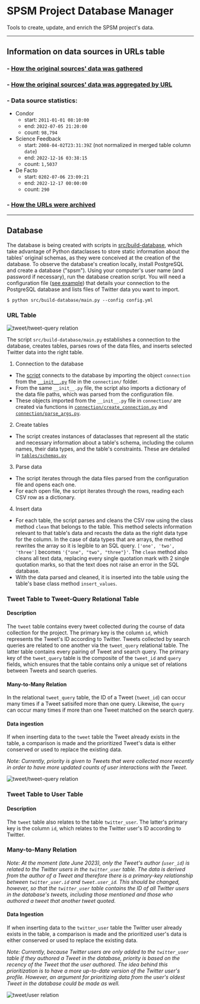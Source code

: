 # SPSM Project Database Manager

Tools to create, update, and enrich the SPSM project's data.

---

## Information on data sources in URLs table

### - [How the original sources' data was gathered](doc/data-sources.md)

### - [How the original sources' data was aggregated by URL](doc/normalization.md)

### - Data source statistics:

- Condor
  - start: `2011-01-01 08:10:00`
  - end: `2022-07-05 21:20:00`
  - count: `98,794`
- Science Feedback
  - start: `2008-04-02T23:31:39Z` (not normalized in merged table column `date`)
  - end: `2022-12-16 03:38:15`
  - count: `1,5037`
- De Facto
  - start: `0202-07-06 23:09:21`
  - end: `2022-12-17 00:00:00`
  - count: `290`

### - [How the URLs were archived](doc/archive.md)

---

## Database

The database is being created with scripts in [src/build-database](src/build-database/), which take advantage of Python dataclasses to store static information about the tables' original schemas, as they were conceived at the creation of the database. To observe the database's creation locally, install PostgreSQL and create a database ("spsm"). Using your computer's user name (and password if necessary), run the database creation script. You will need a configuration file ([see example](example.config.json)) that details your connection to the PostgreSQL database and lists files of Twitter data you want to import.

```shell
$ python src/build-database/main.py --config config.yml
```

### URL Table

![tweet/tweet-query relation](doc/ER-Diagram_urltable.png)

The script `src/build-database/main.py` establishes a connection to the database, creates tables, parses rows of the data files, and inserts selected Twitter data into the right table.

1. Connection to the database

- The [script](src/build-database/main.py) connects to the database by importing the object `connection` from the [`__init__.py`](src/build-database/connection/__init__.py) file in the `connection/` folder.
- From the same `__init__.py` file, the script also imports a dictionary of the data file paths, which was parsed from the configuration file.
- These objects imported from the `__init__.py` file in `connection/` are created via functions in [`connection/create_connection.py`](src/build-database/connection/create_connection.py) and [`connection/parse_args.py`](src/build-database/connection/parse_args.py).

2. Create tables

- The script creates instances of dataclasses that represent all the static and necessary information about a table's schema, including the column names, their data types, and the table's constraints. These are detailed in [`tables/schemas.py`](src/build-database/tables/schemas.py)

3. Parse data

- The script iterates through the data files parsed from the configuration file and opens each one.
- For each open file, the script iterates through the rows, reading each CSV row as a dictionary.

4. Insert data

- For each table, the script parses and cleans the CSV row using the class method `clean` that belongs to the table. This method selects information relevant to that table's data and recasts the data as the right data type for the column. In the case of data types that are arrays, the method rewrites the array so it is legible to an SQL query. `['one', 'two', 'three']` becomes `'{"one", "two", "three"}'`. The `clean` method also cleans all text data, replacing every single quotation mark with 2 single quotation marks, so that the text does not raise an error in the SQL database.
- With the data parsed and cleaned, it is inserted into the table using the table's base class method `insert_values`.

### Tweet Table to Tweet-Query Relational Table

#### Description

The `tweet` table contains every tweet collected during the course of data collection for the project. The primary key is the column `id`, which represents the Tweet's ID according to Twitter. Tweets collected by search queries are related to one another via the `tweet_query` relational table. The latter table contains every pairing of Tweet and search query. The primary key of the `tweet_query` table is the composite of the `tweet_id` and `query` fields, which ensures that the table contains only a unique set of relations between Tweets and search queries.

#### Many-to-Many Relation

In the relational `tweet_query` table, the ID of a Tweet (`tweet_id`) can occur many times if a Tweet satisifed more than one query. Likewise, the `query` can occur many times if more than one Tweet matched on the search query.

#### Data ingestion

If when inserting data to the `tweet` table the Tweet already exists in the table, a comparison is made and the prioritized Tweet's data is either conserved or used to replace the existing data.

_Note: Currently, priority is given to Tweets that were collected more recently in order to have more updated counts of user interactions with the Tweet._

![tweet/tweet-query relation](doc/ER-Diagram_2.png)

### Tweet Table to User Table

#### Description

The `tweet` table also relates to the table `twitter_user`. The latter's primary key is the column `id`, which relates to the Twitter user's ID according to Twitter.

### Many-to-Many Relation

_Note: At the moment (late June 2023), only the Tweet's author (`user_id`) is related to the Twitter users in the `twitter_user` table. The data is derived from the author of a Tweet and therefore there is a primary-key relationship between `twitter_user.id` and `tweet.user_id`. This should be changed, however, so that the `twitter_user` table contains the ID of all Twitter users in the database's tweets, including those mentioned and those who authored a tweet that another tweet quoted._

#### Data Ingestion

If when inserting data to the `twitter_user` table the Twitter user already exists in the table, a comparison is made and the prioritized user's data is either conserved or used to replace the existing data.

_Note: Currently, because Twitter users are only added to the `twitter_user` table if they authored a Tweet in the database, priority is based on the recency of the Tweet that the user authored. The idea behind this prioritization is to have a more up-to-date version of the Twitter user's profile. However, an argument for prioritizing data from the user's oldest Tweet in the database could be made as well._

![tweet/user relation](doc/ER-Diagram_1.png)

